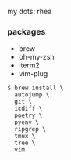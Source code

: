 my dots: rhea

### packages

* brew
* oh-my-zsh
* iterm2
* vim-plug

```
$ brew install \
  autojump \
  git \
  icdiff \
  poetry \
  pyenv \
  ripgrep \
  tmux \
  tree \
  vim
```

